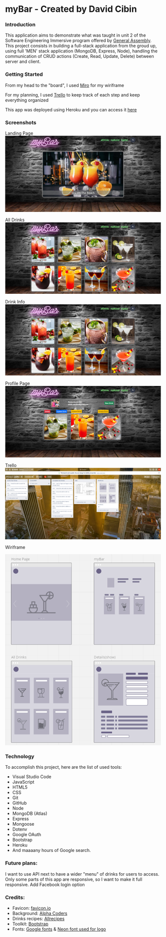 # myBar - Created by David Cibin

### Introduction

This application aims to demonstrate what was taught in unit 2 of the Software Engineering Immersive program offered by [General Assembly](https://www.generalassemb.ly). This project consists in building a full-stack application from the groud up, using full 'MEN' stack application (MongoDB, Express, Node), handling the communication of CRUD actions (Create, Read, Update, Delete) between server and client.

### Getting Started

From my head to the "board", I used [Miro](https://miro.com/app/board/o9J_lNajHwA=/) for my wiriframe

For my planning, I used [Trello](https://trello.com/b/VAZFgOAG/mybar) to keep track of each step  and keep everything organized 

This app was deployed using Heroku and you can access it [here](mybooze.herokuapp.com)

### Screenshots
 
Landing Page
![myBar - landing page screenshot](public/images/landing-page.jpg)

All Drinks
![myBar - all drinks page screenshot](public/images/all-drinks.png)

Drink Info
![myBar - show page screenshot](public/images/all-drinks.png)

Profile Page
![myBar - profile(aka myBooze) page screenshot](public/images/myBar.png)

Trello
![myBar - trello screenshot](public/images/trello.png)

Wiriframe

![myBar - wiriframe screenshot](public/images/Wireframe.png)

### Technology
 
To accomplish this project, here are the list of used tools:
* Visual Studio Code
* JavaScript
* HTML5
* CSS
* Git
* GitHub
* Node
* MongoDB (Atlas)
* Express
* Mongoose
* Dotenv
* Google OAuth
* Bootstrap
* Heroku
* And maaaany hours of Google search.

### Future plans:

I want to use API next to have a wider "menu" of drinks for users to access.
Only some parts of this app are responsive, so I want to make it full responsive.
Add Facebook login option

### Credits:

* Favicon: [favicon.io](https://favicon.io/)
* Background: [Alpha Coders](https://wall.alphacoders.com/)
* Drinks recipes: [Allrecipes](https://www.allrecipes.com/)
* Toolkit: [Bootstrap](https://getbootstrap.com/)
* Fonts: [Google fonts](https://fonts.google.com/) & [Neon font used for logo](https://www.mansgreback.com/)
